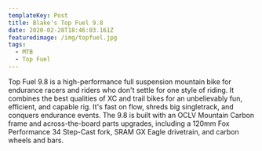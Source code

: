 ```yaml
---
templateKey: Post
title: Blake's Top Fuel 9.8
date: 2020-02-28T18:46:03.161Z
featuredimage: /img/topfuel.jpg
tags:
  - MTB
  - Top Fuel
---
```

Top Fuel 9.8 is a high-performance full suspension mountain bike for endurance racers and riders who don't settle for one style of riding. It combines the best qualities of XC and trail bikes for an unbelievably fun, efficient, and capable rig. It's fast on flow, shreds big singletrack, and conquers endurance events. The 9.8 is built with an OCLV Mountain Carbon frame and across-the-board parts upgrades, including a 120mm Fox Performance 34 Step-Cast fork, SRAM GX Eagle drivetrain, and carbon wheels and bars.
